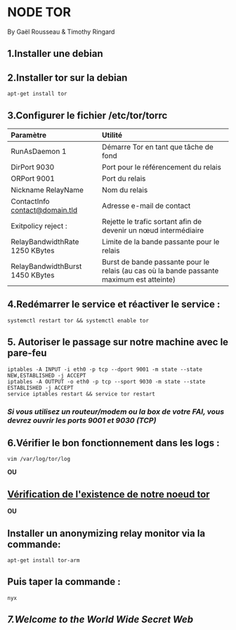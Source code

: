 # **NODE TOR** 

By Gaël Rousseau & Timothy Ringard

## 1.Installer une debian  

  
## 2.Installer tor sur la debian  

    apt-get install tor
 
## 3.Configurer le fichier /etc/tor/torrc

 Paramètre | Utilité 
:--------|:--------
 RunAsDaemon 1                   | Démarre Tor en tant que tâche de fond 
 DirPort 9030                    | Port pour le référencement du relais 
 ORPort 9001                     | Port du relais 
 Nickname RelayName              | Nom du relais 
 ContactInfo contact@domain.tld  | Adresse e-mail de contact 
 Exitpolicy reject :             | Rejette le trafic sortant afin de devenir un nœud intermédiaire 
 RelayBandwidthRate 1250 KBytes  | Limite de la bande passante pour le relais 
 RelayBandwidthBurst 1450 KBytes | Burst de bande passante pour le relais (au cas où la bande passante maximum est atteinte)

 
## 4.Redémarrer le service et réactiver le service :

    systemctl restart tor && systemctl enable tor
 
## 5. Autoriser le passage sur notre machine avec le pare-feu

    iptables -A INPUT -i eth0 -p tcp --dport 9001 -m state --state NEW,ESTABLISHED -j ACCEPT 
    iptables -A OUTPUT -o eth0 -p tcp --sport 9030 -m state --state ESTABLISHED -j ACCEPT 
    service iptables restart && service tor restart

### ***Si vous utilisez un routeur/modem ou la box de votre FAI, vous devrez ouvrir les ports 9001 et 9030 (TCP)***
 
## 6.Vérifier le bon fonctionnement dans les logs : 
    vim /var/log/tor/log  

**OU**  

##  [Vérification de l'existence de notre noeud tor](https://metrics.torproject.org/rs.html "Vérification de l'existence du noeud tor")  


**OU**

## Installer un anonymizing relay monitor via la commande: 

    apt-get install tor-arm

## Puis taper la commande :

    nyx

## ***7.Welcome to the World Wide Secret Web***

